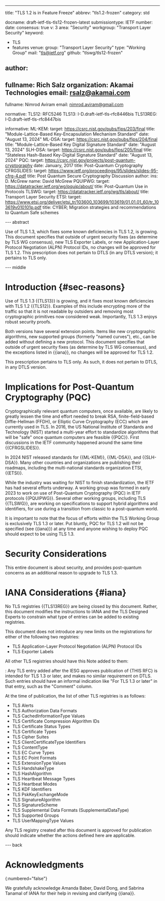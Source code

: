 ---
title: "TLS 1.2 is in Feature Freeze"
abbrev: "tls1.2-frozen"
category: std

docname: draft-ietf-tls-tls12-frozen-latest
submissiontype: IETF
number:
date:
consensus: true
v: 3
area: "Security"
workgroup: "Transport Layer Security"
keyword:
 - TLS
 - features
venue:
  group: "Transport Layer Security"
  type: "Working Group"
  mail: "tls@ietf.org"
  github: "tlswg/tls12-frozen"

author:
-
  fullname: Rich Salz
  organization: Akamai Technologies
  email: rsalz@akamai.com
-
  fullname: Nimrod Aviram
  email: nimrod.aviram@gmail.com

normative:
  TLS12: RFC5246
  TLS13: I-D.draft-ietf-tls-rfc8446bis
  TLS13REG: I-D.draft-ietf-tls-rfc8447bis

informative:
  ML-KEM:
    target: https://csrc.nist.gov/pubs/fips/203/final
    title: "Module-Lattice-Based Key-Encapsulation Mechanism Standard"
    date: "August 13, 2024"
  ML-DSA:
    target: https://csrc.nist.gov/pubs/fips/204/final
    title: "Module-Lattice-Based Key Digital Signature Standard"
    date: "August 13, 2024"
  SLH-DSA:
    target: https://csrc.nist.gov/pubs/fips/205/final
    title: "Stateless Hash-Based Key-Digital Signature Standard"
    date: "August 13, 2024"
  PQC:
    target: https://csrc.nist.gov/projects/post-quantum-cryptography
    date: January, 2017
    title: Post-Quantum Cryptography
  CFRGSLIDES:
    target: https://www.ietf.org/proceedings/95/slides/slides-95-cfrg-4.pdf
    title: Post Quantum Secure Cryptography Discussion
    author:
      ins: D. McGrew
      name: David McGrew
  PQUIPWG:
    target: https://datatracker.ietf.org/wg/pquip/about/
    title: Post-Quantum Use in Protocols
  TLSWG:
    target: https://datatracker.ietf.org/wg/tls/about/
    title: Transport Layer Security
  ETSI:
    target: https://www.etsi.org/deliver/etsi_tr/103600_103699/103619/01.01.01_60/tr_103619v010101p.pdf
    title: CYBER; Migration strategies and recommendations to Quantum Safe schemes

--- abstract

Use of TLS 1.3, which  fixes some known deficiencies in TLS 1.2, is growing.
This document specifies that outside of
urgent security fixes (as determine by TLS WG consensus), new TLS Exporter Labels, or new
Application-Layer Protocol Negotiation (ALPN) Protocol IDs,
no changes will be approved for TLS 1.2.
This prescription does not pertain to DTLS (in any DTLS version); it pertains to
TLS only.

--- middle

# Introduction {#sec-reasons}

Use of TLS 1.3 {{TLS13}} is growing, and it
fixes most known deficiencies with TLS 1.2 {{TLS12}}.
Examples of this include
encrypting more of the traffic so that it is not readable by outsiders and
removing most cryptographic primitives now considered weak. Importantly, TLS
1.3 enjoys robust security proofs.

Both versions have several extension points. Items like new cryptographic
algorithms, new supported groups (formerly "named curves"),  etc., can be
added without defining a new protocol. This document specifies that outside of
urgent security fixes (as determine by TLS WG consensus), and the exceptions listed in {{iana}},
no changes will be approved for TLS 1.2.

This prescription pertains to TLS only. As such, it does not pertain to
DTLS, in any DTLS version.

# Implications for Post-Quantum Cryptography (PQC)

Cryptographically relevant quantum computers, once available, are likely to
greatly lessen the time and effort needed to break
RSA, finite-field-based Diffie-Hellman (FFDH), or Elliptic Curve Cryptography (ECC) which are currently used in TLS.
In 2016, the US National Institute of Standards and Technology (NIST) started a
multi-year effort to standardize algorithms that will be "safe"
once quantum computers are feasible {{PQC}}. First discussions in
the IETF community happened
around the same time {{CFRGSLIDES}}.

In 2024 NIST released standards for {{ML-KEM}}, {{ML-DSA}}, and {{SLH-DSA}}.
Many other countries and organizations are publishing their roadmaps,
including the multi-national standards organization ETSI, {{ETSI}}.

While the industry was waiting for NIST to finish standardization, the
IETF has had several efforts underway.
A working group was formed in early 2023 to work on use of Post-Quantum Cryptography (PQC) in IETF protocols
{{PQUIPWG}}.
Several other working groups, including TLS {{TLSWG}},
are working on
specifications to support hybrid algorithms and identifiers, for use during a
transition from classic to a post-quantum world.

It is important to note that the focus of efforts within the TLS Working Group
is exclusively TLS 1.3 or later.
Put bluntly, PQC for
TLS 1.2 will not be specified (see {{iana}}) at any time and anyone wishing
to deploy PQC should expect to be using TLS 1.3.

# Security Considerations

This entire document is about security, and provides post-quantum concerns
as an additional reason to upgrade to TLS 1.3.

# IANA Considerations {#iana}

No TLS registries {{TLS13REG}} are being closed by this document.
Rather, this document modifies the instructions to IANA and the TLS
Designed Experts to constrain what type of entries can be added to existing
registries.

This document does not introduce any new limits on the registrations for either of
the following two registries:

- TLS Application-Layer Protocol Negotiation (ALPN) Protocol IDs
- TLS Exporter Labels

All other TLS registries should have this Note added to them:

: Any TLS entry added
after the IESG approves publication of {THIS RFC} is intended for TLS 1.3 or
later, and makes no similar requirement on DTLS.
Such entries should have an informal indication
like "For TLS 1.3 or later" in that entry, such as the
"Comment" column.

At the time of publication, the list of other TLS registries is as follows:

- TLS Alerts
- TLS Authorization Data Formats
- TLS CachedInformationType Values
- TLS Certificate Compression Algorithm IDs
- TLS Certificate Status Types
- TLS Certificate Types
- TLS Cipher Suites
- TLS ClientCertificateType Identifiers
- TLS ContentType
- TLS EC Curve Types
- TLS EC Point Formats
- TLS ExtensionType Values
- TLS HandshakeType
- TLS HashAlgorithm
- TLS Heartbeat Message Types
- TLS Heartbeat Modes
- TLS KDF Identifiers
- TLS PskKeyExchangeMode
- TLS SignatureAlgorithm
- TLS SignatureScheme
- TLS Supplemental Data Formats (SupplementalDataType)
- TLS Supported Groups
- TLS UserMappingType Values

Any TLS registry created after this document is approved for publication
should indicate whether the actions defined here are applicable.

--- back

# Acknowledgments
{:numbered="false"}

We gratefully acknowledge Amanda Baber, David Dong, and Sabrina Tanamal
of IANA for their help in revising and clarifying {{iana}}.
